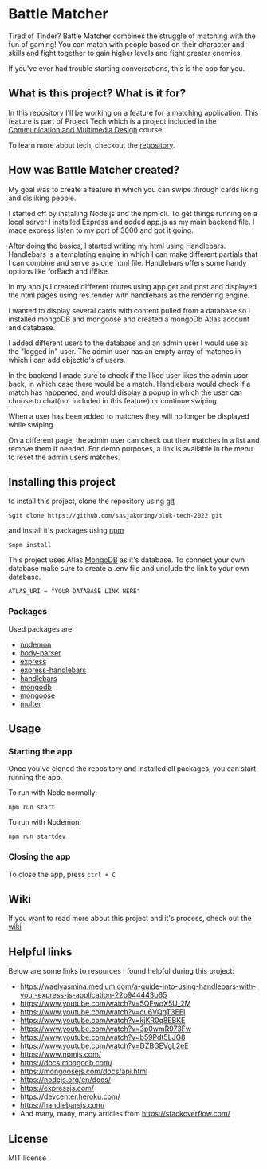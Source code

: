 # Battle Matcher
Tired of Tinder? Battle Matcher combines the struggle of matching with the fun of gaming! You can match with people based on their character and skills and fight together to gain higher levels and fight greater enemies.

If you've ever had trouble starting conversations, this is the app for you.

## What is this project? What is it for?
In this repository I'll be working on a feature for a matching application. This feature is part of Project Tech which is a project included in the [Communication and Multimedia Design](https://www.hva.nl/opleiding/communication-and-multimedia-design/communication-and-multimedia-design.html) course.

To learn more about tech, checkout the [repository](https://github.com/cmda-bt/pt-course-21-22).

## How was Battle Matcher created?
My goal was to create a feature in which you can swipe through cards liking and disliking people.

I started off by installing Node.js and the npm cli. To get things running on a local server I installed Express and added app.js as my main backend file. I made express listen to my port of 3000 and got it going. 

After doing the basics, I started writing my html using Handlebars. Handlebars is a templating engine in which I can make different partials that I can combine and serve as one html file. Handlebars offers some handy options like forEach and ifElse.

In my app.js I created different routes using app.get and post and displayed the html pages using res.render with handlebars as the rendering engine.

I wanted to display several cards with content pulled from a database so I installed mongoDB and mongoose and created a mongoDb Atlas account and database. 

I added different users to the database and an admin user I would use as the "logged in" user. The admin user has an empty array of matches in which i can add objectId's of users.

In the backend I made sure to check if the liked user likes the admin user back, in which case there would be a match. Handlebars would check if a match has happened, and would display a popup in which the user can choose to chat(not included in this feature) or continue swiping.

When a user has been added to matches they will no longer be displayed while swiping.

On a different page, the admin user can check out their matches in a list and remove them if needed. For demo purposes, a link is available in the menu to reset the admin users matches.

## Installing this project

to install this project, clone the repository using [git](https://git-scm.com/)

```
$git clone https://github.com/sasjakoning/blok-tech-2022.git
```

and install it's packages using [npm](https://www.npmjs.com/)

```
$npm install
```

This project uses Atlas [MongoDB](https://www.mongodb.com/) as it's database. To connect your own database make sure to create a .env file and unclude the link to your own database.

```
ATLAS_URI = "YOUR DATABASE LINK HERE"
```

### Packages

Used packages are: 

- [nodemon](https://www.npmjs.com/package/nodemon)
- [body-parser](https://www.npmjs.com/package/body-parser)
- [express](https://www.npmjs.com/package/express)
- [express-handlebars](https://www.npmjs.com/package/express-handlebars)
- [handlebars](https://www.npmjs.com/package/handlebars)
- [mongodb](https://www.npmjs.com/package/mongodb)
- [mongoose](https://www.npmjs.com/package/mongoose)
- [multer](https://www.npmjs.com/package/multer)

## Usage

### Starting the app
Once you've cloned the repository and installed all packages, you can start running the app.

To run with Node normally:
```
npm run start
```

To run with Nodemon:
```
npm run startdev
```

### Closing the app
To close the app, press `ctrl + C`

## Wiki
If you want to read more about this project and it's process, check out the [wiki](https://github.com/sasjakoning/blok-tech-2022/wiki)

## Helpful links
Below are some links to resources I found helpful during this project:

- https://waelyasmina.medium.com/a-guide-into-using-handlebars-with-your-express-js-application-22b944443b65
- https://www.youtube.com/watch?v=5QEwqX5U_2M
- https://www.youtube.com/watch?v=cu6VQgT3EEI
- https://www.youtube.com/watch?v=kjKR0q8EBKE
- https://www.youtube.com/watch?v=3p0wmR973Fw
- https://www.youtube.com/watch?v=b59Pdt5LJG8
- https://www.youtube.com/watch?v=DZBGEVgL2eE
- https://www.npmjs.com/
- https://docs.mongodb.com/
- https://mongoosejs.com/docs/api.html
- https://nodejs.org/en/docs/
- https://expressjs.com/
- https://devcenter.heroku.com/
- https://handlebarsjs.com/
- And many, many, many articles from https://stackoverflow.com/

## License
MIT license